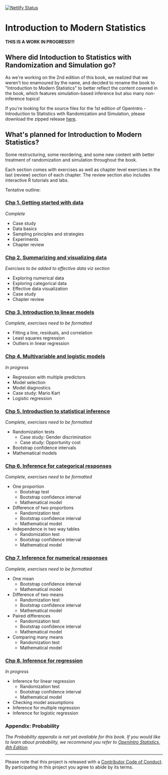 [![Netlify Status](https://api.netlify.com/api/v1/badges/2afbdb92-43e5-415b-b3dd-61a4d9168b0f/deploy-status)](https://app.netlify.com/sites/openintro-ims/deploys)

# Introduction to Modern Statistics

**THIS IS A WORK IN PROGRESS!!!**

## Where did Intoduction to Statistics with Randomization and Simulation go?

As we're working on the 2nd edition of this book, we realized that we weren't too enamoured by the name, and decided to rename the book to "Introduction to Modern Statistics" to better reflect the content covered in the book, which features simulation-based inference but also many non-inference topics!

If you're looking for the source files for the 1st edition of OpenIntro - Introduction to Statistics with Randomization and Simulation, please download the zipped release [here](https://github.com/OpenIntroStat/randomization-and-simulation/releases).

## What's planned for Introduction to Modern Statistics?

Some restructuring, some reordering, and some new content with better treatment of randomization and simulation throughout the book.

Each section comes with exercises as well as chapter level exercises in the last (review) section of each chapter. The review section also includes interactive R tutorials and labs.

Tentative outline:

### [Chp 1. Getting started with data](https://openintro-ims.netlify.app/getting-started-with-data.html)

*Complete*

- Case study
- Data basics
- Sampling principles and strategies
- Experiments
- Chapter review

### [Chp 2. Summarizing and visualizing data](https://openintro-ims.netlify.app/summarizing-visualizing-data.html)

*Exercises to be added to effective data viz section*

- Exploring numerical data
- Exploring categorical data
- Effective data visualization
- Case study
- Chapter review

### [Chp 3. Introduction to linear models](https://openintro-ims.netlify.app/intro-linear-models.html)

*Complete, exercises need to be formatted*

- Fitting a line, residuals, and correlation
- Least squares regression
- Outliers in linear regression

### [Chp 4. Multivariable and logistic models](https://openintro-ims.netlify.app/multi-logistic-models.html)

*In progress*

- Regression with multiple predictors
- Model selection
- Model diagnostics
- Case study: Mario Kart
- Logistic regression

### [Chp 5. Introduction to statistical inference](https://openintro-ims.netlify.app/intro-stat-inference.html)

*Complete, exercises need to be formatted*

- Randomization tests
  - Case study: Gender discrimination
  - Case study: Opportunity cost
- Bootstrap confidence intervals
- Mathematical models

### [Chp 6. Inference for categorical responses](https://openintro-ims.netlify.app/inference-cat.html)

*Complete, exercises need to be formatted*

- One proportion
  - Bootstrap test
  - Bootstrap confidence interval
  - Mathematical model
- Difference of two proportions
  - Randomization test
  - Bootstrap confidence interval
  - Mathematical model
- Independence in two way tables
  - Randomization test
  - Bootstrap confidence interval
  - Mathematical model
  
### [Chp 7. Inference for numerical responses](https://openintro-ims.netlify.app/inference-num.html)

*Complete, exercises need to be formatted*

- One mean
  - Bootstrap confidence interval
  - Mathematical model
- Difference of two means
  - Randomization test
  - Bootstrap confidence interval
  - Mathematical model
- Paired differences
  - Randomization test
  - Bootstrap confidence interval
  - Mathematical model
- Comparing many means
  - Randomization test
  - Mathematical model

### [Chp 8. Inference for regression](https://openintro-ims.netlify.app/inference-reg.html)

*In progress*

- Inference for linear regression
  - Randomization test
  - Bootstrap confidence interval
  - Mathematical model
- Checking model assumptions
- Inference for multiple regression
- Inference for logistic regression

### Appendix: Probability

*The Probability appendix is not yet available for this book. If you would like to learn about probability, we recommend you refer to [OpenIntro Statistics, 4th Edition](openintro.org/book/os).*

---

Please note that this project is released with a [Contributor Code of Conduct](https://www.contributor-covenant.org/version/2/0/code_of_conduct/). By participating in this project you agree to abide by its terms.
